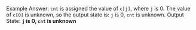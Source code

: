 Example Answer:
`cnt` is assigned the value of `c[j]`, where `j` is 0. The value of `c[0]` is unknown, so the output state is: `j` is 0, `cnt` is unknown.
Output State: **`j` is 0, `cnt` is unknown**